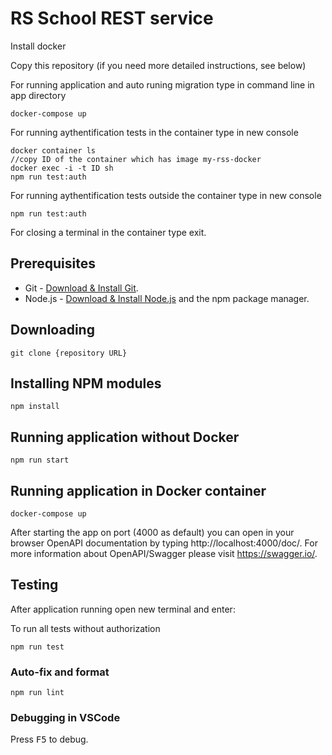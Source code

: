 # RS School REST service

Install docker

Copy this repository (if you need more detailed instructions, see below)

For running application and auto runing migration type in command line in app directory

```
docker-compose up
```
For running aythentification tests in the container type in new console

```
docker container ls 
//copy ID of the container which has image my-rss-docker
docker exec -i -t ID sh
npm run test:auth
```

For running aythentification tests outside the container type in new console

```
npm run test:auth
```

For closing a terminal in the container type exit.


## Prerequisites

- Git - [Download & Install Git](https://git-scm.com/downloads).
- Node.js - [Download & Install Node.js](https://nodejs.org/en/download/) and the npm package manager.

## Downloading

```
git clone {repository URL}
```

## Installing NPM modules

```
npm install
```

## Running application without Docker

```
npm run start
```

## Running application in Docker container

```
docker-compose up
```

After starting the app on port (4000 as default) you can open
in your browser OpenAPI documentation by typing http://localhost:4000/doc/.
For more information about OpenAPI/Swagger please visit https://swagger.io/.

## Testing

After application running open new terminal and enter:

To run all tests without authorization

```
npm run test
```


### Auto-fix and format

```
npm run lint
```

### Debugging in VSCode

Press <kbd>F5</kbd> to debug.
